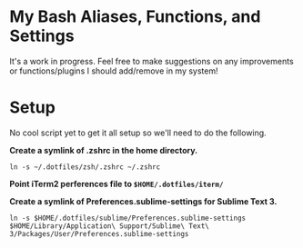 # My Bash Aliases, Functions, and Settings

It's a work in progress. Feel free to make suggestions on any improvements or functions/plugins I should add/remove in my system!

# Setup

No cool script yet to get it all setup so we'll need to do the following.

**Create a symlink of .zshrc in the home directory.**

```
ln -s ~/.dotfiles/zsh/.zshrc ~/.zshrc
```

**Point iTerm2 perferences file to `$HOME/.dotfiles/iterm/`**

**Create a symlink of Preferences.sublime-settings for Sublime Text 3.**

```
ln -s $HOME/.dotfiles/sublime/Preferences.sublime-settings $HOME/Library/Application\ Support/Sublime\ Text\ 3/Packages/User/Preferences.sublime-settings
```